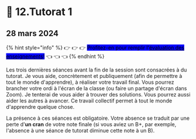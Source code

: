 # 🖖 12.Tutorat 1

## 28 mars 2024

{% hint style="info" %}
👉 👉 👉 <mark style="background-color:blue;">Profitez-en pour remplir l'</mark>[<mark style="background-color:blue;">évaluation des enseignements</mark>](https://evaluation.uqam.ca)<mark style="background-color:blue;">!</mark> 👈 👈 👈&#x20;
{% endhint %}

Les trois dernières séances avant la fin de la session sont consacrées à du tutorat. Je vous aide, concrètement et publiquement (afin de permettre à tout le monde d'apprendre), à réaliser votre travail final. Vous pourrez brancher votre ordi à l'écran de la classe (ou faire un partage d'écran dans Zoom). Je tenterai de vous aider à trouver des solutions. Vous pourrez aussi aider les autres à avancer. Ce travail collectif permet à tout le monde d'apprendre quelque chose.

La présence à ces séances est obligatoire. Votre absence se traduit par une perte d'**un cran** de votre note finale (si vous aviez un B+, par exemple, l'absence à une séance de tutorat diminue cette note à un B).
